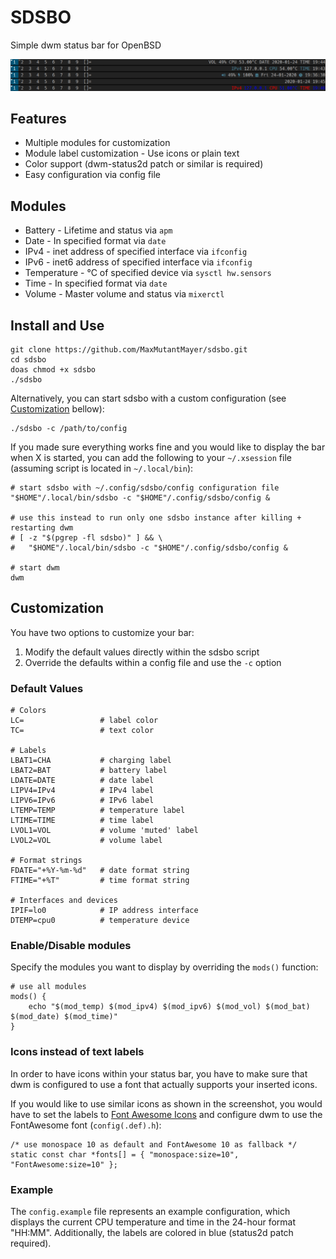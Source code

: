 # SDSBO
Simple dwm status bar for OpenBSD

![screenshot](https://raw.githubusercontent.com/MaxMutantMayer/sdsbo/master/screenshot.png)

## Features
* Multiple modules for customization
* Module label customization - Use icons or plain text
* Color support (dwm-status2d patch or similar is required)
* Easy configuration via config file

## Modules
* Battery - Lifetime and status via `apm`
* Date - In specified format via `date`
* IPv4 - inet address of specified interface via `ifconfig`
* IPv6 - inet6 address of specified interface via `ifconfig`
* Temperature - °C of specified device via `sysctl hw.sensors`
* Time - In specified format via `date`
* Volume - Master volume and status via `mixerctl`

## Install and Use
```
git clone https://github.com/MaxMutantMayer/sdsbo.git
cd sdsbo
doas chmod +x sdsbo
./sdsbo
```
Alternatively, you can start sdsbo with a custom configuration (see [Customization](#Customization) bellow):
```
./sdsbo -c /path/to/config
```
If you made sure everything works fine and you would like to display the bar when X is started, you can add the following to your `~/.xsession` file (assuming script is located in `~/.local/bin`):
```
# start sdsbo with ~/.config/sdsbo/config configuration file
"$HOME"/.local/bin/sdsbo -c "$HOME"/.config/sdsbo/config &

# use this instead to run only one sdsbo instance after killing + restarting dwm
# [ -z "$(pgrep -fl sdsbo)" ] && \
#	"$HOME"/.local/bin/sdsbo -c "$HOME"/.config/sdsbo/config &

# start dwm
dwm
```

## Customization
You have two options to customize your bar:
1. Modify the default values directly within the sdsbo script
2. Override the defaults within a config file and use the `-c` option

### Default Values
```
# Colors
LC=					# label color
TC=					# text color

# Labels
LBAT1=CHA			# charging label
LBAT2=BAT			# battery label
LDATE=DATE			# date label
LIPV4=IPv4			# IPv4 label
LIPV6=IPv6			# IPv6 label
LTEMP=TEMP			# temperature label
LTIME=TIME			# time label
LVOL1=VOL			# volume 'muted' label
LVOL2=VOL			# volume label

# Format strings
FDATE="+%Y-%m-%d"	# date format string
FTIME="+%T"			# time format string

# Interfaces and devices
IPIF=lo0			# IP address interface
DTEMP=cpu0			# temperature device
```

### Enable/Disable modules
Specify the modules you want to display by overriding the `mods()` function:
```
# use all modules
mods() {
	echo "$(mod_temp) $(mod_ipv4) $(mod_ipv6) $(mod_vol) $(mod_bat) $(mod_date) $(mod_time)"
}
```

### Icons instead of text labels
In order to have icons within your status bar, you have to make sure that dwm is configured to use a font that actually supports your inserted icons.

If you would like to use similar icons as shown in the screenshot, you would have to set the labels to [Font Awesome Icons](https://fontawesome.com/icons) and configure dwm to use the FontAwesome font (`config(.def).h`):
```
/* use monospace 10 as default and FontAwesome 10 as fallback */
static const char *fonts[] = { "monospace:size=10", "FontAwesome:size=10" };
```

### Example
The `config.example` file represents an example configuration, which displays the current CPU temperature and time in the 24-hour format "HH:MM". Additionally, the labels are colored in blue (status2d patch required).
